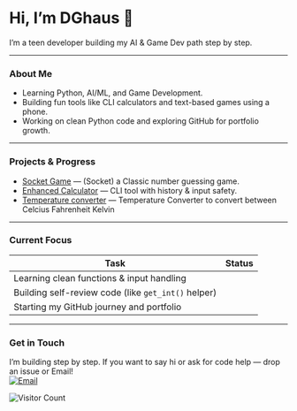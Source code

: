 # Hi, I’m **DGhaus** 👋

I’m a teen developer building my AI & Game Dev path step by step.

---

###  About Me
- Learning Python, AI/ML, and Game Development.
- Building fun tools like CLI calculators and text-based games using a phone.
- Working on clean Python code and exploring GitHub for portfolio growth.

---

###  Projects & Progress
- [Socket Game](https://github.com/DGhaus/Socket) — (Socket) a Classic number guessing game.
- [Enhanced Calculator](https://github.com/DGhaus/Enhanced-Calculator) — CLI tool with history & input safety.
- [Temperature converter](https://github.com/DGhaus/Temperature-converter-C-F-K-) — Temperature Converter to convert between Celcius Fahrenheit Kelvin

---

###  Current Focus
| Task | Status |
|------|--------|
| Learning clean functions & input handling |  |
| Building self-review code (like `get_int()` helper) |  |
| Starting my GitHub journey and portfolio |  |

---

###  Get in Touch
I’m building step by step. If you want to say hi or ask for code help — drop an issue or Email!  
[![Email](https://img.shields.io/badge/Email-DGhaus-red?style=for-the-badge&logo=gmail)](mailto:dghaus437@gmail.com)

![Visitor Count](https://komarev.com/ghpvc/?username=DGhaus&style=flat-square)
